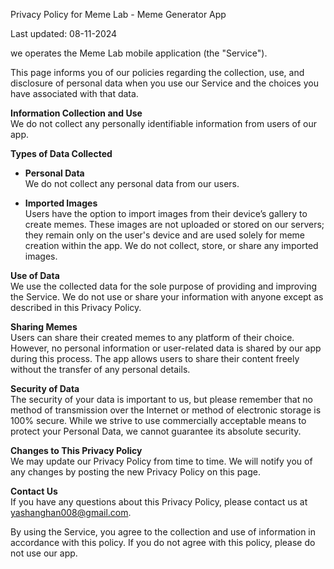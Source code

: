 Privacy Policy for Meme Lab - Meme Generator App

Last updated: 08-11-2024

we operates the Meme Lab mobile application (the "Service").

This page informs you of our policies regarding the collection, use, and disclosure of personal data when you use our Service and the choices you have associated with that data.

**Information Collection and Use**  
We do not collect any personally identifiable information from users of our app.

**Types of Data Collected**  
- **Personal Data**  
  We do not collect any personal data from our users.

- **Imported Images**  
  Users have the option to import images from their device’s gallery to create memes. These images are not uploaded or stored on our servers; they remain only on the user's device and are used solely for meme creation within the app. We do not collect, store, or share any imported images.

**Use of Data**  
We use the collected data for the sole purpose of providing and improving the Service. We do not use or share your information with anyone except as described in this Privacy Policy.

**Sharing Memes**  
Users can share their created memes to any platform of their choice. However, no personal information or user-related data is shared by our app during this process. The app allows users to share their content freely without the transfer of any personal details.

**Security of Data**  
The security of your data is important to us, but please remember that no method of transmission over the Internet or method of electronic storage is 100% secure. While we strive to use commercially acceptable means to protect your Personal Data, we cannot guarantee its absolute security.

**Changes to This Privacy Policy**  
We may update our Privacy Policy from time to time. We will notify you of any changes by posting the new Privacy Policy on this page.

**Contact Us**  
If you have any questions about this Privacy Policy, please contact us at yashanghan008@gmail.com.

By using the Service, you agree to the collection and use of information in accordance with this policy. If you do not agree with this policy, please do not use our app.
